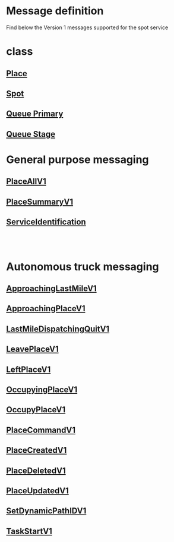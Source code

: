 # Message definition
Find below the Version 1 messages supported for the spot service
<br>

# class
## [Place](class_PlaceV1.md)
## [Spot](class_SpotV1.md)
## [Queue Primary](class_QueuePrimaryV1.md)
## [Queue Stage](class_QueueStageV1.md)

# General purpose messaging
## [PlaceAllV1](PlaceAllV1.md)
## [PlaceSummaryV1](PlaceSummaryV1.md)
## [ServiceIdentification](ServiceIdentification.md)

<br><br>

# Autonomous truck messaging
## [ApproachingLastMileV1](ApproachingLastMileV1.md)
## [ApproachingPlaceV1](ApproachingPlaceV1.md)
## [LastMileDispatchingQuitV1](LastMileDispatchingQuitV1.md)
## [LeavePlaceV1](LeavePlaceV1.md)
## [LeftPlaceV1](LeftPlaceV1.md)
## [OccupyingPlaceV1](OccupyingPlaceV1.md)
## [OccupyPlaceV1](OccupyPlaceV1.md)
## [PlaceCommandV1](PlaceCommandV1.md)
## [PlaceCreatedV1](PlaceCreatedV1.md)
## [PlaceDeletedV1](PlaceDeletedV1.md)
## [PlaceUpdatedV1](PlaceUpdatedV1.md)
## [SetDynamicPathIDV1](SetDynamicPathIDV1.md)
## [TaskStartV1](TaskStartV1.md)
